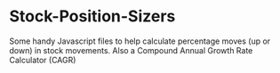 # Stock-Position-Sizers

Some handy Javascript files to help calculate percentage moves (up or down) in stock movements. Also a Compound Annual Growth Rate Calculator (CAGR)
